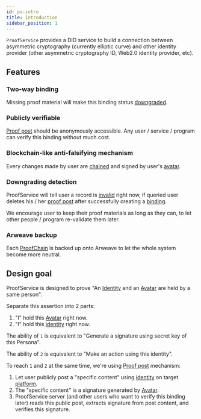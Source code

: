 ```yaml
---
id: ps-intro
title: Introduction
sidebar_position: 1
---
```


`ProofService` provides a DID service to build a connection between
asymmetric cryptography (currently elliptic curve) and other identity
provider (other asymmetric cryptography ID, Web2.0 identity provider,
etc).

## Features

### Two-way binding

Missing proof material will make this binding status
[downgraded](ps-glossary#glossary-downgrade).

### Publicly verifiable

[Proof post](ps-glossary#glossary-proof-post) should be anonymously
accessible. Any user / service / program can verify this binding
without much cost.

### Blockchain-like anti-falsifying mechanism

Every changes made by user are
[chained](ps-glossary#glossary-proof-chain) and signed by user's
[avatar](ps-glossary#glossary-avatar).

### Downgrading detection

ProofService will tell user a record is
[invalid](ps-glossary#glossary-downgrade) right now, if queried user
deletes his / her [proof post](ps-glossary#glossary-proof-post) after
successfully creating a [binding](ps-glossary#glossary-binding).

We encourage user to keep their proof materials as long as they can,
to let other people / program re-validate them later.

### Arweave backup

Each [ProofChain](ps-glossary#glossary-proof-chain) is backed up onto
Arweave to let the whole system become more neutral.

## Design goal

ProofService is designed to prove "An
[Identity](ps-glossary#glossary-identity) and an
[Avatar](ps-glossary#glossary-avatar) are held by a same person".

Separate this assertion into 2 parts:

1. "I" hold this [Avatar](ps-glossary#glossary-avatar) right now.
2. "I" hold this [identity](ps-glossary#glossary-identity) right now.

The ability of `1` is equivalent to "Generate a signature using secret key of this Persona".

The ability of `2` is equivalent to "Make an action using this identity".

To reach `1` and `2` at the same time, we're using [Proof post](ps-glossary#glossary-proof-post) mechanism:

1. Let user publicly post a "specific content" using [identity](ps-glossary#glossary-identity) on target [platform](ps-glossary#glossary-platform).
2. The "specific content" is a signature generated by [Avatar](ps-glossary#glossary-avatar).
3. ProofService server (and other users who want to verify this
   binding later) reads this public post, extracts signature from post
   content, and verifies this signature.
